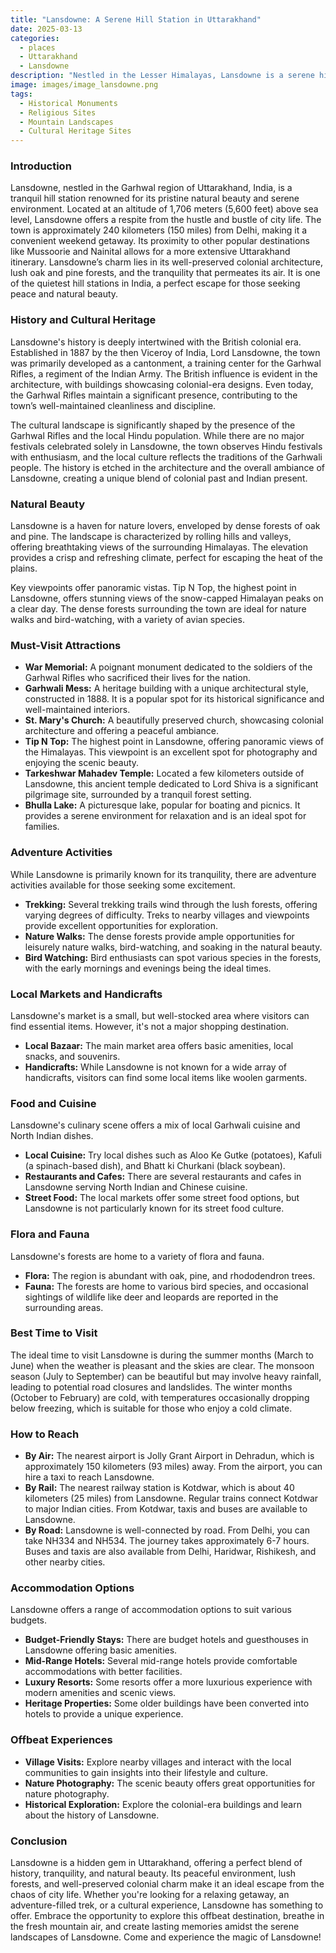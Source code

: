 ```yaml
---
title: "Lansdowne: A Serene Hill Station in Uttarakhand"
date: 2025-03-13
categories:
  - places
  - Uttarakhand
  - Lansdowne
description: "Nestled in the Lesser Himalayas, Lansdowne is a serene hill station in Uttarakhand, offering breathtaking views of snow-capped peaks and valleys. Known for its colonial-era architecture, it features The Mall, a charming pedestrian street lined with old buildings. Surrounded by lush forests and meadows, Lansdowne provides an ideal escape for nature lovers and history enthusiasts, with nearby trekking opportunities in the Himalayas."
image: images/image_lansdowne.png
tags: 
  - Historical Monuments
  - Religious Sites
  - Mountain Landscapes
  - Cultural Heritage Sites
---
```



### **Introduction**

Lansdowne, nestled in the Garhwal region of Uttarakhand, India, is a tranquil hill station renowned for its pristine natural beauty and serene environment. Located at an altitude of 1,706 meters (5,600 feet) above sea level, Lansdowne offers a respite from the hustle and bustle of city life. The town is approximately 240 kilometers (150 miles) from Delhi, making it a convenient weekend getaway. Its proximity to other popular destinations like Mussoorie and Nainital allows for a more extensive Uttarakhand itinerary. Lansdowne’s charm lies in its well-preserved colonial architecture, lush oak and pine forests, and the tranquility that permeates its air. It is one of the quietest hill stations in India, a perfect escape for those seeking peace and natural beauty.

### **History and Cultural Heritage**

Lansdowne's history is deeply intertwined with the British colonial era. Established in 1887 by the then Viceroy of India, Lord Lansdowne, the town was primarily developed as a cantonment, a training center for the Garhwal Rifles, a regiment of the Indian Army. The British influence is evident in the architecture, with buildings showcasing colonial-era designs. Even today, the Garhwal Rifles maintain a significant presence, contributing to the town’s well-maintained cleanliness and discipline.



The cultural landscape is significantly shaped by the presence of the Garhwal Rifles and the local Hindu population. While there are no major festivals celebrated solely in Lansdowne, the town observes Hindu festivals with enthusiasm, and the local culture reflects the traditions of the Garhwali people. The history is etched in the architecture and the overall ambiance of Lansdowne, creating a unique blend of colonial past and Indian present.

### **Natural Beauty**

Lansdowne is a haven for nature lovers, enveloped by dense forests of oak and pine. The landscape is characterized by rolling hills and valleys, offering breathtaking views of the surrounding Himalayas. The elevation provides a crisp and refreshing climate, perfect for escaping the heat of the plains.



Key viewpoints offer panoramic vistas. Tip N Top, the highest point in Lansdowne, offers stunning views of the snow-capped Himalayan peaks on a clear day. The dense forests surrounding the town are ideal for nature walks and bird-watching, with a variety of avian species.

### **Must-Visit Attractions**

*   **War Memorial:** A poignant monument dedicated to the soldiers of the Garhwal Rifles who sacrificed their lives for the nation. 
*   **Garhwali Mess:** A heritage building with a unique architectural style, constructed in 1888. It is a popular spot for its historical significance and well-maintained interiors.
*   **St. Mary's Church:** A beautifully preserved church, showcasing colonial architecture and offering a peaceful ambiance.
*   **Tip N Top:** The highest point in Lansdowne, offering panoramic views of the Himalayas. This viewpoint is an excellent spot for photography and enjoying the scenic beauty.
*   **Tarkeshwar Mahadev Temple:** Located a few kilometers outside of Lansdowne, this ancient temple dedicated to Lord Shiva is a significant pilgrimage site, surrounded by a tranquil forest setting.
*   **Bhulla Lake:** A picturesque lake, popular for boating and picnics. It provides a serene environment for relaxation and is an ideal spot for families.

### **Adventure Activities**

While Lansdowne is primarily known for its tranquility, there are adventure activities available for those seeking some excitement.

*   **Trekking:** Several trekking trails wind through the lush forests, offering varying degrees of difficulty. Treks to nearby villages and viewpoints provide excellent opportunities for exploration.
*   **Nature Walks:** The dense forests provide ample opportunities for leisurely nature walks, bird-watching, and soaking in the natural beauty.
*   **Bird Watching:** Bird enthusiasts can spot various species in the forests, with the early mornings and evenings being the ideal times.

### **Local Markets and Handicrafts**

Lansdowne's market is a small, but well-stocked area where visitors can find essential items. However, it's not a major shopping destination.

*   **Local Bazaar:** The main market area offers basic amenities, local snacks, and souvenirs.
*   **Handicrafts:** While Lansdowne is not known for a wide array of handicrafts, visitors can find some local items like woolen garments.

### **Food and Cuisine**

Lansdowne's culinary scene offers a mix of local Garhwali cuisine and North Indian dishes.

*   **Local Cuisine:** Try local dishes such as Aloo Ke Gutke (potatoes), Kafuli (a spinach-based dish), and Bhatt ki Churkani (black soybean).
*   **Restaurants and Cafes:** There are several restaurants and cafes in Lansdowne serving North Indian and Chinese cuisine.
*   **Street Food:** The local markets offer some street food options, but Lansdowne is not particularly known for its street food culture.

### **Flora and Fauna**

Lansdowne's forests are home to a variety of flora and fauna.

*   **Flora:** The region is abundant with oak, pine, and rhododendron trees.
*   **Fauna:** The forests are home to various bird species, and occasional sightings of wildlife like deer and leopards are reported in the surrounding areas.

### **Best Time to Visit**

The ideal time to visit Lansdowne is during the summer months (March to June) when the weather is pleasant and the skies are clear. The monsoon season (July to September) can be beautiful but may involve heavy rainfall, leading to potential road closures and landslides. The winter months (October to February) are cold, with temperatures occasionally dropping below freezing, which is suitable for those who enjoy a cold climate.

### **How to Reach**

*   **By Air:** The nearest airport is Jolly Grant Airport in Dehradun, which is approximately 150 kilometers (93 miles) away. From the airport, you can hire a taxi to reach Lansdowne.
*   **By Rail:** The nearest railway station is Kotdwar, which is about 40 kilometers (25 miles) from Lansdowne. Regular trains connect Kotdwar to major Indian cities. From Kotdwar, taxis and buses are available to Lansdowne.
*   **By Road:** Lansdowne is well-connected by road. From Delhi, you can take NH334 and NH534. The journey takes approximately 6-7 hours. Buses and taxis are also available from Delhi, Haridwar, Rishikesh, and other nearby cities.

### **Accommodation Options**

Lansdowne offers a range of accommodation options to suit various budgets.

*   **Budget-Friendly Stays:** There are budget hotels and guesthouses in Lansdowne offering basic amenities.
*   **Mid-Range Hotels:** Several mid-range hotels provide comfortable accommodations with better facilities.
*   **Luxury Resorts:** Some resorts offer a more luxurious experience with modern amenities and scenic views.
*   **Heritage Properties:** Some older buildings have been converted into hotels to provide a unique experience.

### **Offbeat Experiences**

*   **Village Visits:** Explore nearby villages and interact with the local communities to gain insights into their lifestyle and culture.
*   **Nature Photography:** The scenic beauty offers great opportunities for nature photography.
*   **Historical Exploration:** Explore the colonial-era buildings and learn about the history of Lansdowne.

### **Conclusion**

Lansdowne is a hidden gem in Uttarakhand, offering a perfect blend of history, tranquility, and natural beauty. Its peaceful environment, lush forests, and well-preserved colonial charm make it an ideal escape from the chaos of city life. Whether you're looking for a relaxing getaway, an adventure-filled trek, or a cultural experience, Lansdowne has something to offer. Embrace the opportunity to explore this offbeat destination, breathe in the fresh mountain air, and create lasting memories amidst the serene landscapes of Lansdowne. Come and experience the magic of Lansdowne!


